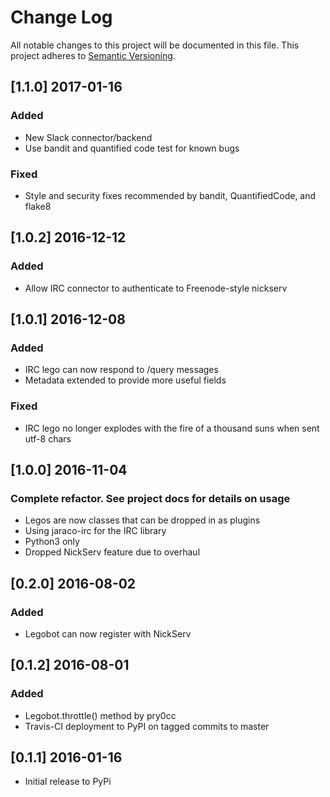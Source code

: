 # Change Log

All notable changes to this project will be documented in this file.
This project adheres to [Semantic Versioning](http://semver.org/).

## [1.1.0] 2017-01-16
### Added
- New Slack connector/backend
- Use bandit and quantified code test for known bugs

### Fixed
- Style and security fixes recommended by bandit, QuantifiedCode,
and flake8

## [1.0.2] 2016-12-12

### Added

- Allow IRC connector to authenticate to Freenode-style nickserv

## [1.0.1] 2016-12-08

### Added

- IRC lego can now respond to /query messages
- Metadata extended to provide more useful fields

### Fixed

- IRC lego no longer explodes with the fire of a thousand suns when
  sent utf-8 chars

## [1.0.0] 2016-11-04

### Complete refactor. See project docs for details on usage

- Legos are now classes that can be dropped in as plugins
- Using jaraco-irc for the IRC library
- Python3 only
- Dropped NickServ feature due to overhaul

## [0.2.0] 2016-08-02

### Added

- Legobot can now register with NickServ

## [0.1.2] 2016-08-01

### Added

- Legobot.throttle() method by pry0cc
- Travis-CI deployment to PyPI on tagged commits to master

## [0.1.1] 2016-01-16

- Initial release to PyPi
